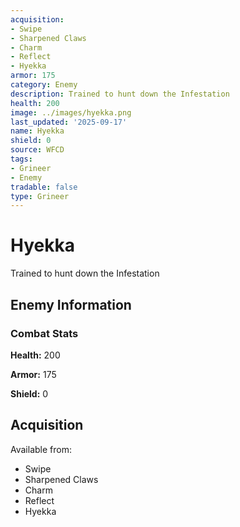 ```yaml
---
acquisition:
- Swipe
- Sharpened Claws
- Charm
- Reflect
- Hyekka
armor: 175
category: Enemy
description: Trained to hunt down the Infestation
health: 200
image: ../images/hyekka.png
last_updated: '2025-09-17'
name: Hyekka
shield: 0
source: WFCD
tags:
- Grineer
- Enemy
tradable: false
type: Grineer
---
```


# Hyekka

Trained to hunt down the Infestation

## Enemy Information

### Combat Stats

**Health:** 200

**Armor:** 175

**Shield:** 0

## Acquisition

Available from:
- Swipe
- Sharpened Claws
- Charm
- Reflect
- Hyekka

